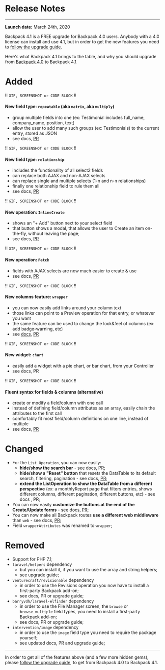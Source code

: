 # Release Notes

---

**Launch date:** March 24th, 2020

Backpack 4.1 is a FREE upgrade for Backpack 4.0 users. Anybody with a 4.0 license can install and use 4.1, but in order to get the new features you need to [follow the upgrade guide](/docs/{{version}}/upgrade-guide).

Here's what Backpack 4.1 brings to the table, and why you should upgrade from [Backpack 4.0](/docs/4.0) to Backpack 4.1.


<a name="added"></a>
# Added

!! ```GIF, SCREENSHOT or CODE BLOCK``` !!

#### **New field type: ```repeatable```** (aka ```matrix```, aka ```multiply```) 

- group multiple fields into one (ex: Testimonial includes full_name, company_name, position, text)
- allow the user to add many such groups (ex: Testimonials) to the current entry, stored as JSON
- see docs, [PR](https://github.com/Laravel-Backpack/CRUD/pull/2266)

!! ```GIF, SCREENSHOT or CODE BLOCK``` !!

#### **New field type: ```relationship```** 

- includes the functionality of all select2 fields
- can replace both AJAX and non-AJAX selects
- can replace single and multiple selects (1-n and n-n relationships) 
- finally one relationship field to rule them all
- see docs, [PR](https://github.com/Laravel-Backpack/CRUD/pull/2311)

!! ```GIF, SCREENSHOT or CODE BLOCK``` !!

#### **New operation: ```InlineCreate```** 

- shows an "+ Add" button next to your select field
- that button shows a modal, that allows the user to Create an item on-the-fly, without leaving the page;
- see docs, [PR](https://github.com/Laravel-Backpack/CRUD/pull/2311)

!! ```GIF, SCREENSHOT or CODE BLOCK``` !!

#### **New operation: ```Fetch```** 

- fields with AJAX selects are now much easier to create & use 
- see docs, [PR](https://github.com/Laravel-Backpack/CRUD/pull/2308)


!! ```GIF, SCREENSHOT or CODE BLOCK``` !!

#### **New columns feature: ```wrapper```** 

- you can now easily add links around your column text
- those links can point to a Preview operation for that entry, or whatever you want
- the same feature can be used to change the look&feel of columns (ex: add badge-warning, etc)
- see [docs](/docs/{{version}}/crud-columns#wrap-column-text-in-an-html-element), [PR](https://github.com/Laravel-Backpack/CRUD/pull/2448)


!! ```GIF, SCREENSHOT or CODE BLOCK``` !!

#### **New widget: ```chart```** 

- easily add a widget with a pie chart, or bar chart, from your Controller
- see docs, PR


!! ```GIF, SCREENSHOT or CODE BLOCK``` !!

#### **Fluent syntax for fields & columns (alternative)** 

- create or modify a field/column with one call
- instead of defining field/column attributes as an array, easily chain the attributes to the first call 
- comfortably fit most field/column definitions on one line, instead of multiple
- see docs, [PR](https://github.com/Laravel-Backpack/CRUD/pull/2513)




<a name="changed"></a>
# Changed

- For the ```List Operation```, you can now easily:
	- **hide/show the search bar** - see docs, [PR](https://github.com/Laravel-Backpack/CRUD/pull/2479);
	- **hide/show a "Reset" button** that resets the DataTable to its default search, filtering, pagination - see docs, [PR](https://github.com/Laravel-Backpack/CRUD/pull/2509);
	- **extend the ListOperation to show the DataTable from a different perspective** (ex: a monthlyReport page that filters entries, shows different columns, different pagination, different buttons, etc) - see docs , PR;
- You can now easily **customize the buttons at the end of the Create/Update forms** - see docs, [PR](https://github.com/Laravel-Backpack/CRUD/pull/2356);
- You can now make all Backpack routes **use a different web middleware** than ```web``` - see docs, [PR](https://github.com/Laravel-Backpack/CRUD/pull/2408);
- Field ```wrapperAttributes``` was renamed to ```wrapper```;


<a name="removed"></a>
# Removed

- Support for PHP 7.1;
- ```laravel/helpers``` dependency 
	- but you can install it, if you want to use the array and string helpers; 
	- see upgrade guide;
- ```venturecraft/revisionable``` dependency 
	- in order to use the Revisions operation you now have to install a first-party Backpack add-on; 
	- see docs, PR or upgrade guide;
- ```barryvdh/laravel-elfinder``` dependency 
	- in order to use the File Manager screen, the ```browse``` or ```browse_multiple``` field types, you need to install a first-party Backpack add-on; 
	- see docs, PR or upgrade guide;
- ```intervention/image``` dependency 
	- in order to use the ```image``` field type you need to require the package yourself; 
	- see updated docs, PR and upgrade guide; 



---

In order to get all of the features above (and a few more hidden gems), please [follow the upgrade guide](/docs/{{version}}/upgrade-guide), to get from Backpack 4.0 to Backpack 4.1.